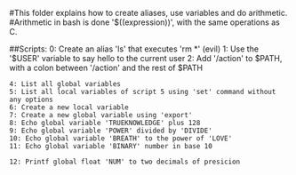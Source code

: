 #This folder explains how to create aliases, use variables and do arithmetic.
#Arithmetic in bash is done '$((expression))', with the same operations as C.

##Scripts:
	0: Create an alias 'ls' that executes 'rm *' (evil)
	1: Use the '$USER' variable to say hello to the current user
	2: Add '/action' to $PATH, with a colon between '/action' and the rest of $PATH

	4: List all global variables
	5: List all local variables of script 5 using 'set' command without any options
	6: Create a new local variable
	7: Create a new global variable using 'export'
	8: Echo global variable 'TRUEKNOWLEDGE' plus 128
	9: Echo global variable 'POWER' divided by 'DIVIDE'
	10: Echo global variable 'BREATH' to the power of 'LOVE'
	11: Echo global variable 'BINARY' number in base 10
	
	12: Printf global float 'NUM' to two decimals of presicion
